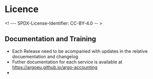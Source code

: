 # Licence

<! --- SPDX-License-Identifier: CC-BY-4.0  -- >

## Documentation and Training

- Each Release need to be acompanied with updates in the relative docuementation and changelog
- Futher documentation for each service is available at <https://argoeu.github.io/argo-accounting>
-